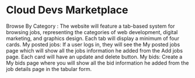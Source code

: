 # Cloud Devs Marketplace

 Browse By Category : The website will feature a tab-based system for browsing jobs, representing the categories of web development, digital marketing, and graphics design. Each tab will display a minimum of four cards.
My posted jobs: If a user logs in, they will see the My posted jobs page which will show all the jobs information he added from the Add jobs page. Each card will have an update and delete button.
My bids: Create a My bids page where you will show all the bid information he added from the job details page in the tabular form.
                            
